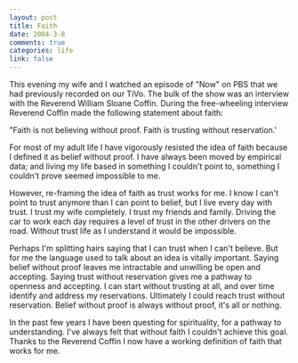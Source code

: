 ```yaml
--- 
layout: post
title: Faith
date: 2004-3-8
comments: true
categories: life
link: false
---
```

This evening my wife and I watched an episode of "Now" on PBS that we had previously recorded on our TiVo. The bulk of the show was an interview with the Reverend William Sloane Coffin. During the free-wheeling interview Reverend Coffin made the following statement about faith:

"Faith is not believing without proof. Faith is trusting without reservation.'

For most of my adult life I have vigorously resisted the idea of faith because I defined it as belief without proof. I have always been moved by empirical data; and living my life based in something I couldn't point to, something I couldn't prove seemed impossible to me.

However, re-framing the idea of faith as trust works for me. I know I can't point to trust anymore than I can point to belief, but I live every day with trust. I trust my wife completely. I trust my friends and family. Driving the car to work each day requires a level of trust in the other drivers on the road. Without trust life as I understand it would be impossible.

Perhaps I'm splitting hairs saying that I can trust when I can't believe. But for me the language used to talk about an idea is vitally important. Saying belief without proof leaves me intractable and unwilling be open and accepting. Saying trust without reservation gives me a pathway to openness and accepting. I can start without trusting at all, and over time identify and address my reservations. Ultimately I could reach trust without reservation. Belief without proof is always without proof, it's all or nothing.

In the past few years I have been questing for spirituality, for a pathway to understanding. I've always felt that without faith I couldn't achieve this goal. Thanks to the Reverend Coffin I now have a working definition of faith that works for me.

